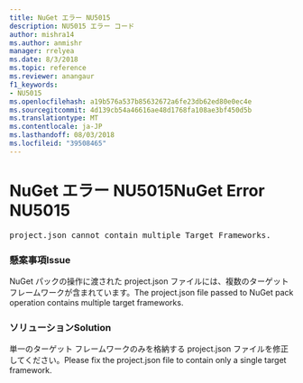 ```yaml
---
title: NuGet エラー NU5015
description: NU5015 エラー コード
author: mishra14
ms.author: anmishr
manager: rrelyea
ms.date: 8/3/2018
ms.topic: reference
ms.reviewer: anangaur
f1_keywords:
- NU5015
ms.openlocfilehash: a19b576a537b85632672a6fe23db62ed80e0ec4e
ms.sourcegitcommit: 4d139cb54a46616ae48d1768fa108ae3bf450d5b
ms.translationtype: MT
ms.contentlocale: ja-JP
ms.lasthandoff: 08/03/2018
ms.locfileid: "39508465"
---
```

# <a name="nuget-error-nu5015"></a><span data-ttu-id="8bca6-103">NuGet エラー NU5015</span><span class="sxs-lookup"><span data-stu-id="8bca6-103">NuGet Error NU5015</span></span>
<pre>project.json cannot contain multiple Target Frameworks.</pre>

### <a name="issue"></a><span data-ttu-id="8bca6-104">懸案事項</span><span class="sxs-lookup"><span data-stu-id="8bca6-104">Issue</span></span>

<span data-ttu-id="8bca6-105">NuGet パックの操作に渡された project.json ファイルには、複数のターゲット フレームワークが含まれています。</span><span class="sxs-lookup"><span data-stu-id="8bca6-105">The project.json file passed to NuGet pack operation contains multiple target frameworks.</span></span>


### <a name="solution"></a><span data-ttu-id="8bca6-106">ソリューション</span><span class="sxs-lookup"><span data-stu-id="8bca6-106">Solution</span></span>

<span data-ttu-id="8bca6-107">単一のターゲット フレームワークのみを格納する project.json ファイルを修正してください。</span><span class="sxs-lookup"><span data-stu-id="8bca6-107">Please fix the project.json file to contain only a single target framework.</span></span>

